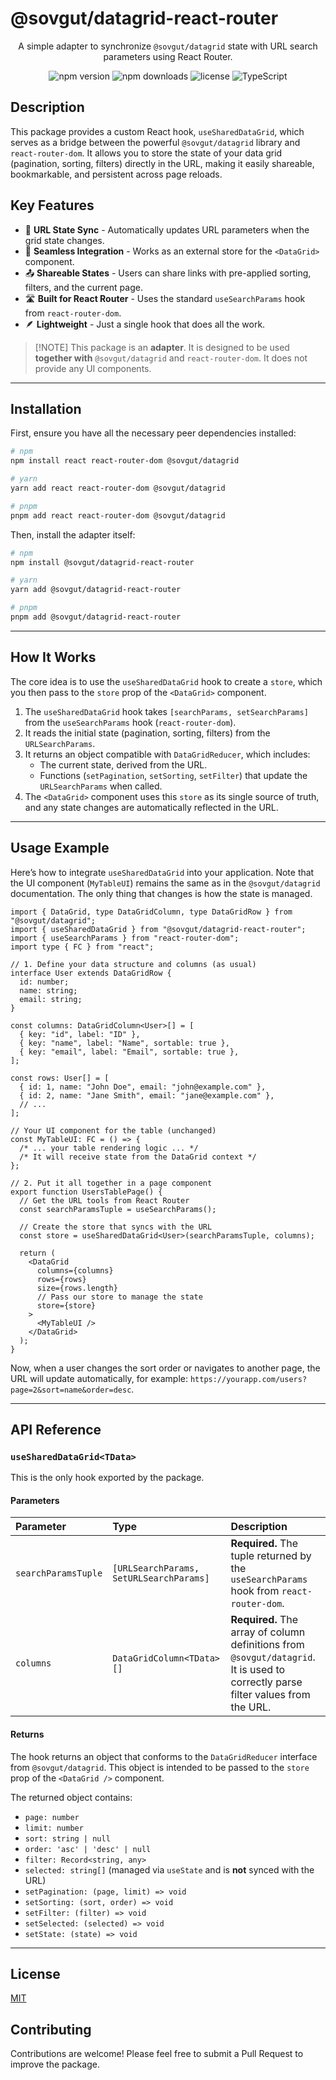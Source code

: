 # @sovgut/datagrid-react-router

<p align="center">
A simple adapter to synchronize <code>@sovgut/datagrid</code> state with URL search parameters using React Router.
</p>

<p align="center">
<img src="[https://img.shields.io/npm/v/@sovgut/datagrid-react-router](https://www.google.com/search?q=https://img.shields.io/npm/v/%40sovgut/datagrid-react-router)" alt="npm version" />
<img src="[https://img.shields.io/npm/dm/@sovgut/datagrid-react-router](https://www.google.com/search?q=https://img.shields.io/npm/dm/%40sovgut/datagrid-react-router)" alt="npm downloads" />
<img src="[https://img.shields.io/github/license/sovgut/datagrid-react-router](https://www.google.com/search?q=https://img.shields.io/github/license/sovgut/datagrid-react-router)" alt="license" >
<img src="[https://img.shields.io/badge/TypeScript-Ready-blue](https://img.shields.io/badge/TypeScript-Ready-blue)" alt="TypeScript" />
</p>

## Description

This package provides a custom React hook, `useSharedDataGrid`, which serves as a bridge between the powerful `@sovgut/datagrid` library and `react-router-dom`. It allows you to store the state of your data grid (pagination, sorting, filters) directly in the URL, making it easily shareable, bookmarkable, and persistent across page reloads.

## Key Features

- 🔗 **URL State Sync** - Automatically updates URL parameters when the grid state changes.
- 🧩 **Seamless Integration** - Works as an external store for the `<DataGrid>` component.
- 📤 **Shareable States** - Users can share links with pre-applied sorting, filters, and the current page.
- 🛣️ **Built for React Router** - Uses the standard `useSearchParams` hook from `react-router-dom`.
- 🪶 **Lightweight** - Just a single hook that does all the work.

> [\!NOTE]
> This package is an **adapter**. It is designed to be used **together with** `@sovgut/datagrid` and `react-router-dom`. It does not provide any UI components.

---

## Installation

First, ensure you have all the necessary peer dependencies installed:

```bash
# npm
npm install react react-router-dom @sovgut/datagrid

# yarn
yarn add react react-router-dom @sovgut/datagrid

# pnpm
pnpm add react react-router-dom @sovgut/datagrid
```

Then, install the adapter itself:

```bash
# npm
npm install @sovgut/datagrid-react-router

# yarn
yarn add @sovgut/datagrid-react-router

# pnpm
pnpm add @sovgut/datagrid-react-router
```

---

## How It Works

The core idea is to use the `useSharedDataGrid` hook to create a `store`, which you then pass to the `store` prop of the `<DataGrid>` component.

1.  The `useSharedDataGrid` hook takes `[searchParams, setSearchParams]` from the `useSearchParams` hook (`react-router-dom`).
2.  It reads the initial state (pagination, sorting, filters) from the `URLSearchParams`.
3.  It returns an object compatible with `DataGridReducer`, which includes:
    - The current state, derived from the URL.
    - Functions (`setPagination`, `setSorting`, `setFilter`) that update the `URLSearchParams` when called.
4.  The `<DataGrid>` component uses this `store` as its single source of truth, and any state changes are automatically reflected in the URL.

---

## Usage Example

Here’s how to integrate `useSharedDataGrid` into your application. Note that the UI component (`MyTableUI`) remains the same as in the `@sovgut/datagrid` documentation. The only thing that changes is how the state is managed.

```tsx
import { DataGrid, type DataGridColumn, type DataGridRow } from "@sovgut/datagrid";
import { useSharedDataGrid } from "@sovgut/datagrid-react-router";
import { useSearchParams } from "react-router-dom";
import type { FC } from "react";

// 1. Define your data structure and columns (as usual)
interface User extends DataGridRow {
  id: number;
  name: string;
  email: string;
}

const columns: DataGridColumn<User>[] = [
  { key: "id", label: "ID" },
  { key: "name", label: "Name", sortable: true },
  { key: "email", label: "Email", sortable: true },
];

const rows: User[] = [
  { id: 1, name: "John Doe", email: "john@example.com" },
  { id: 2, name: "Jane Smith", email: "jane@example.com" },
  // ...
];

// Your UI component for the table (unchanged)
const MyTableUI: FC = () => {
  /* ... your table rendering logic ... */
  /* It will receive state from the DataGrid context */
};

// 2. Put it all together in a page component
export function UsersTablePage() {
  // Get the URL tools from React Router
  const searchParamsTuple = useSearchParams();

  // Create the store that syncs with the URL
  const store = useSharedDataGrid<User>(searchParamsTuple, columns);

  return (
    <DataGrid
      columns={columns}
      rows={rows}
      size={rows.length}
      // Pass our store to manage the state
      store={store}
    >
      <MyTableUI />
    </DataGrid>
  );
}
```

Now, when a user changes the sort order or navigates to another page, the URL will update automatically, for example: `https://yourapp.com/users?page=2&sort=name&order=desc`.

---

## API Reference

### `useSharedDataGrid<TData>`

This is the only hook exported by the package.

#### Parameters

| Parameter           | Type                                    | Description                                                                                                                      |
| :------------------ | :-------------------------------------- | :------------------------------------------------------------------------------------------------------------------------------- |
| `searchParamsTuple` | `[URLSearchParams, SetURLSearchParams]` | **Required.** The tuple returned by the `useSearchParams` hook from `react-router-dom`.                                          |
| `columns`           | `DataGridColumn<TData>[]`               | **Required.** The array of column definitions from `@sovgut/datagrid`. It is used to correctly parse filter values from the URL. |

#### Returns

The hook returns an object that conforms to the `DataGridReducer` interface from `@sovgut/datagrid`. This object is intended to be passed to the `store` prop of the `<DataGrid />` component.

The returned object contains:

- `page: number`
- `limit: number`
- `sort: string | null`
- `order: 'asc' | 'desc' | null`
- `filter: Record<string, any>`
- `selected: string[]` (managed via `useState` and is **not** synced with the URL)
- `setPagination: (page, limit) => void`
- `setSorting: (sort, order) => void`
- `setFilter: (filter) => void`
- `setSelected: (selected) => void`
- `setState: (state) => void`

---

## License

[MIT](./LICENSE)

## Contributing

Contributions are welcome\! Please feel free to submit a Pull Request to improve the package.
